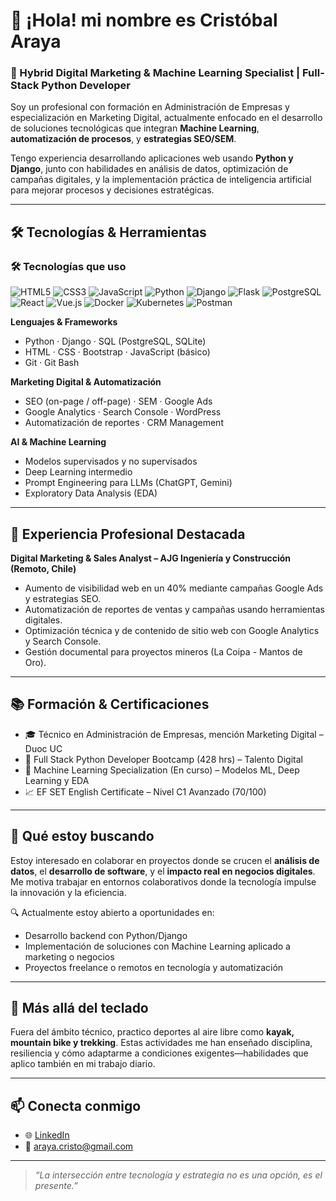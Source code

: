 # 👋 ¡Hola! mi nombre es Cristóbal Araya

### 🧠 Hybrid Digital Marketing & Machine Learning Specialist | Full-Stack Python Developer

Soy un profesional con formación en Administración de Empresas y especialización en Marketing Digital, actualmente enfocado en el desarrollo de soluciones tecnológicas que integran **Machine Learning**, **automatización de procesos**, y **estrategias SEO/SEM**.

Tengo experiencia desarrollando aplicaciones web usando **Python y Django**, junto con habilidades en análisis de datos, optimización de campañas digitales, y la implementación práctica de inteligencia artificial para mejorar procesos y decisiones estratégicas.

---

## 🛠️ Tecnologías & Herramientas

### 🛠️ Tecnologías que uso

![HTML5](https://img.shields.io/badge/HTML5-E34F26?logo=html5&logoColor=white&style=flat)
![CSS3](https://img.shields.io/badge/CSS3-1572B6?logo=css3&logoColor=white&style=flat)
![JavaScript](https://img.shields.io/badge/JavaScript-F7DF1E?logo=javascript&logoColor=black&style=flat)
![Python](https://img.shields.io/badge/Python-3776AB?logo=python&logoColor=white&style=flat)
![Django](https://img.shields.io/badge/Django-092E20?logo=django&logoColor=white&style=flat)
![Flask](https://img.shields.io/badge/Flask-000000?logo=flask&logoColor=white&style=flat)
![PostgreSQL](https://img.shields.io/badge/PostgreSQL-4169E1?logo=postgresql&logoColor=white&style=flat)
![React](https://img.shields.io/badge/React-61DAFB?logo=react&logoColor=black&style=flat)
![Vue.js](https://img.shields.io/badge/Vue.js-4FC08D?logo=vue.js&logoColor=white&style=flat)
![Docker](https://img.shields.io/badge/Docker-2496ED?logo=docker&logoColor=white&style=flat)
![Kubernetes](https://img.shields.io/badge/Kubernetes-326CE5?logo=kubernetes&logoColor=white&style=flat)
![Postman](https://img.shields.io/badge/Postman-FF6C37?logo=postman&logoColor=white&style=flat)




**Lenguajes & Frameworks**
- Python · Django · SQL (PostgreSQL, SQLite)
- HTML · CSS · Bootstrap · JavaScript (básico)
- Git · Git Bash

**Marketing Digital & Automatización**
- SEO (on-page / off-page) · SEM · Google Ads
- Google Analytics · Search Console · WordPress
- Automatización de reportes · CRM Management

**AI & Machine Learning**
- Modelos supervisados y no supervisados
- Deep Learning intermedio
- Prompt Engineering para LLMs (ChatGPT, Gemini)
- Exploratory Data Analysis (EDA)

---

## 💼 Experiencia Profesional Destacada

**Digital Marketing & Sales Analyst – AJG Ingeniería y Construcción (Remoto, Chile)**
- Aumento de visibilidad web en un 40% mediante campañas Google Ads y estrategias SEO.
- Automatización de reportes de ventas y campañas usando herramientas digitales.
- Optimización técnica y de contenido de sitio web con Google Analytics y Search Console.
- Gestión documental para proyectos mineros (La Coipa - Mantos de Oro).

---

## 📚 Formación & Certificaciones

- 🎓 Técnico en Administración de Empresas, mención Marketing Digital – Duoc UC  
- 🧠 Full Stack Python Developer Bootcamp (428 hrs) – Talento Digital  
- 🤖 Machine Learning Specialization (En curso) – Modelos ML, Deep Learning y EDA  
- 📈 EF SET English Certificate – Nivel C1 Avanzado (70/100)

---

## 🚀 Qué estoy buscando

Estoy interesado en colaborar en proyectos donde se crucen el **análisis de datos**, el **desarrollo de software**, y el **impacto real en negocios digitales**. Me motiva trabajar en entornos colaborativos donde la tecnología impulse la innovación y la eficiencia.

🔍 Actualmente estoy abierto a oportunidades en:
- Desarrollo backend con Python/Django  
- Implementación de soluciones con Machine Learning aplicado a marketing o negocios  
- Proyectos freelance o remotos en tecnología y automatización  

---

## 🌱 Más allá del teclado

Fuera del ámbito técnico, practico deportes al aire libre como **kayak, mountain bike y trekking**. Estas actividades me han enseñado disciplina, resiliencia y cómo adaptarme a condiciones exigentes—habilidades que aplico también en mi trabajo diario.

---

## 📫 Conecta conmigo

- 🌐 [LinkedIn](https://www.linkedin.com/in/cristobal-araya)  
- 📧 araya.cristo@gmail.com  

---

> *“La intersección entre tecnología y estrategia no es una opción, es el presente.”*


<!---
Qrawiya/Qrawiya is a ✨ special ✨ repository because its `README.md` (this file) appears on your GitHub profile.
You can click the Preview link to take a look at your changes.
--->
